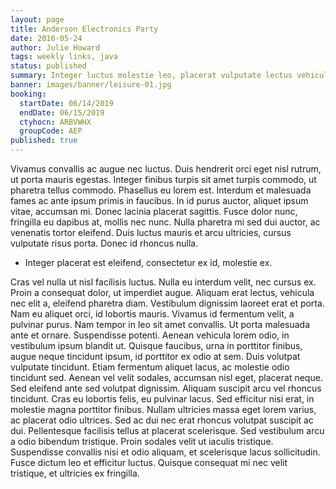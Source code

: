 ```yaml
---
layout: page
title: Anderson Electronics Party
date: 2016-05-24
author: Julie Howard
tags: weekly links, java
status: published
summary: Integer luctus molestie leo, placerat vulputate lectus vehicula vel. Vestibulum.
banner: images/banner/leisure-01.jpg
booking:
  startDate: 06/14/2019
  endDate: 06/15/2019
  ctyhocn: ARBVWHX
  groupCode: AEP
published: true
---
```

Vivamus convallis ac augue nec luctus. Duis hendrerit orci eget nisl rutrum, ut porta mauris egestas. Integer finibus turpis sit amet turpis commodo, ut pharetra tellus commodo. Phasellus eu lorem est. Interdum et malesuada fames ac ante ipsum primis in faucibus. In id purus auctor, aliquet ipsum vitae, accumsan mi. Donec lacinia placerat sagittis. Fusce dolor nunc, fringilla eu dapibus at, mollis nec nunc. Nulla pharetra mi sed dui auctor, ac venenatis tortor eleifend. Duis luctus mauris et arcu ultricies, cursus vulputate risus porta. Donec id rhoncus nulla.

* Integer placerat est eleifend, consectetur ex id, molestie ex.

Cras vel nulla ut nisl facilisis luctus. Nulla eu interdum velit, nec cursus ex. Proin a consequat dolor, ut imperdiet augue. Aliquam erat lectus, vehicula nec elit a, eleifend pharetra diam. Vestibulum dignissim laoreet erat et porta. Nam eu aliquet orci, id lobortis mauris. Vivamus id fermentum velit, a pulvinar purus. Nam tempor in leo sit amet convallis. Ut porta malesuada ante et ornare. Suspendisse potenti. Aenean vehicula lorem odio, in vestibulum ipsum blandit ut. Quisque faucibus, urna in porttitor finibus, augue neque tincidunt ipsum, id porttitor ex odio at sem. Duis volutpat vulputate tincidunt. Etiam fermentum aliquet lacus, ac molestie odio tincidunt sed. Aenean vel velit sodales, accumsan nisl eget, placerat neque. Sed eleifend ante sed volutpat dignissim.
Aliquam suscipit arcu vel rhoncus tincidunt. Cras eu lobortis felis, eu pulvinar lacus. Sed efficitur nisi erat, in molestie magna porttitor finibus. Nullam ultricies massa eget lorem varius, ac placerat odio ultrices. Sed ac dui nec erat rhoncus volutpat suscipit ac dui. Pellentesque facilisis tellus at placerat scelerisque. Sed vestibulum arcu a odio bibendum tristique. Proin sodales velit ut iaculis tristique. Suspendisse convallis nisi et odio aliquam, et scelerisque lacus sollicitudin. Fusce dictum leo et efficitur luctus. Quisque consequat mi nec velit tristique, et ultricies ex fringilla.
